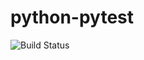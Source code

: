 # python-pytest

![Build Status](https://travis-ci.org/cyber-dojo-languages/python-pytest.svg?branch=master)